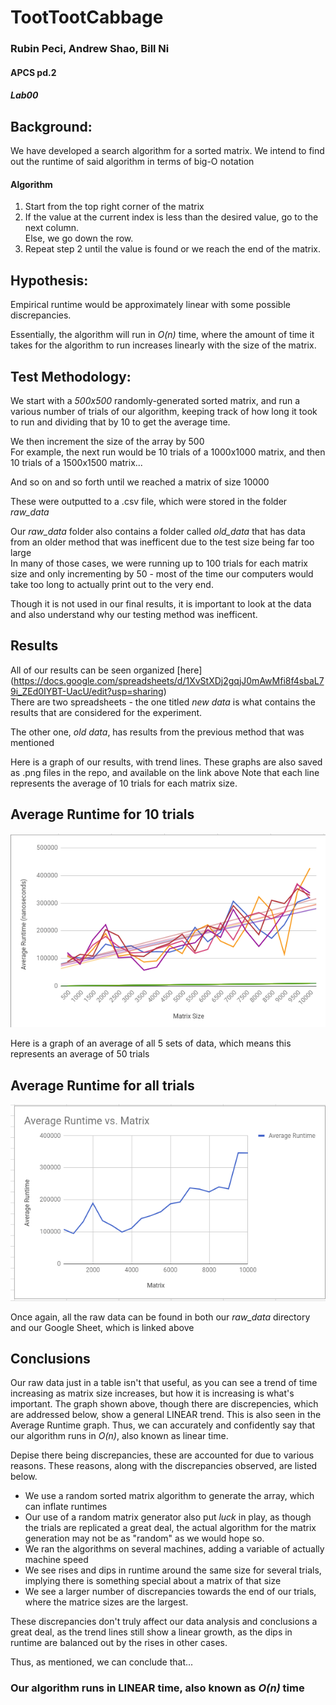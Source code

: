 # TootTootCabbage 
### Rubin Peci, Andrew Shao, Bill Ni 
#### APCS pd.2
##### Lab00
 

## Background: 
We have developed a search algorithm for a sorted matrix. We intend to find out the runtime of said algorithm in terms of big-O notation

#### Algorithm  
1. Start from the top right corner of the matrix  
2. If the value at the current index is less than the desired value, go to the next column.  
   Else, we go down the row.  
3. Repeat step 2 until the value is found or we reach the end of the matrix.


## Hypothesis:
Empirical runtime would be approximately linear with some possible discrepancies.  

Essentially, the algorithm will run in *O(n)* time, where the amount of time it takes for the algorithm to run increases linearly with the size of the matrix.  

 
 
## Test Methodology: 

We start with a *500x500* randomly-generated sorted matrix, and run a various number of trials of our algorithm, keeping track of how long it took to run and dividing that by 10 to get the average time.  

We then increment the size of the array by 500  
For example, the next run would be 10 trials of a 1000x1000 matrix, and then 10 trials of a 1500x1500 matrix...    

And so on and so forth until we reached a matrix of size 10000  
  
These were outputted to a .csv file, which were stored in the folder *raw_data*

Our *raw_data* folder also contains a folder called *old_data* that has data from an older method that was inefficent due to the test size being far too large  
In many of those cases, we were running up to 100 trials for each matrix size and only incrementing by 50 - most of the time our computers would take too long to actually print out to the very end.  

Though it is not used in our final results, it is important to look at the data and also understand why our testing method was inefficent.

## Results  
All of our results can be seen organized [here] (https://docs.google.com/spreadsheets/d/1XvStXDj2gqjJ0mAwMfi8f4sbaL79i_ZEd0IYBT-UacU/edit?usp=sharing)  
There are two spreadsheets - the one titled *new data* is what contains the results that are considered for the experiment.  

The other one, *old data*, has results from the previous method that was mentioned

Here is a graph of our results, with trend lines.
These graphs are also saved as .png files in the repo, and available on the link above
Note that each line represents the average of 10 trials for each matrix size.  
## Average Runtime for 10 trials  
![alt text](https://github.com/LargeLlama/TootTootCabbage/blob/master/graph.png)  

Here is a graph of an average of all 5 sets of data, which means this represents an average of 50 trials  
## Average Runtime for all trials
![alt text](https://github.com/LargeLlama/TootTootCabbage/blob/master/avg_graph.png)

Once again, all the raw data can be found in both our *raw_data* directory and our Google Sheet, which is linked above  


## Conclusions
Our raw data just in a table isn't that useful, as you can see a trend of time increasing as matrix size increases, but how it is increasing is what's important.
The graph shown above, though there are discrepencies, which are addressed below, show a general LINEAR trend. This is also seen in the Average Runtime graph. Thus, we can accurately and confidently say that our algorithm runs in *O(n)*, also known as linear time.

Depise there being discrepancies, these are accounted for due to various reasons.
These reasons, along with the discrepancies observed, are listed below.

* We use a random sorted matrix algorithm to generate the array, which can inflate runtimes  
* Our use of a random matrix generator also put *luck* in play, as though the trials are replicated a great deal, the actual algorithm for the matrix generation may not be as "random" as we would hope so.
* We ran the algorithms on several machines, adding a variable of actually machine speed  
* We see rises and dips in runtime around the same size for several trials, implying there is something special about a matrix of that size  
* We see a larger number of discrepancies towards the end of our trials, where the matrice sizes are the largest.  

These discrepancies don't truly affect our data analysis and conclusions a great deal, as the trend lines still show a linear growth, as the dips in runtime are balanced out by the rises in other cases.  

Thus, as mentioned, we can conclude that...  

### Our algorithm runs in LINEAR time, also known as *O(n)* time
